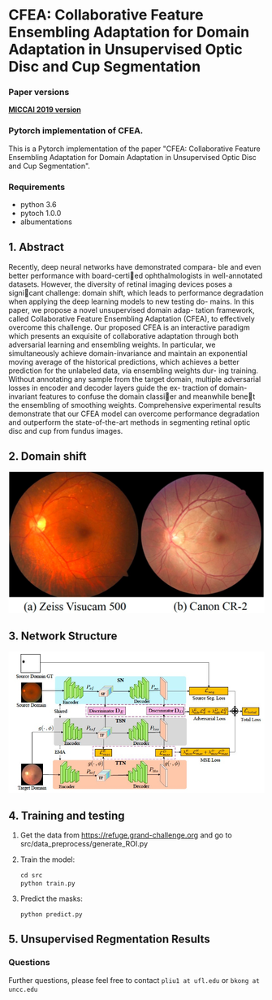 # CFEA: Collaborative Feature Ensembling Adaptation for Domain Adaptation in Unsupervised Optic Disc and Cup Segmentation

### Paper versions

[**MICCAI 2019 version**](https://arxiv.org/pdf/1908.06912.pdf)

### Pytorch implementation of CFEA.

This is a Pytorch implementation of the paper "CFEA: Collaborative Feature Ensembling Adaptation for Domain Adaptation in Unsupervised Optic Disc and Cup Segmentation". 

### Requirements

* python 3.6
* pytoch 1.0.0
* albumentations

## 1. Abstract

Recently, deep neural networks have demonstrated compara-
ble and even better performance with board-certied ophthalmologists in
well-annotated datasets. However, the diversity of retinal imaging devices
poses a signicant challenge: domain shift, which leads to performance
degradation when applying the deep learning models to new testing do-
mains. In this paper, we propose a novel unsupervised domain adap-
tation framework, called Collaborative Feature Ensembling Adaptation
(CFEA), to effectively overcome this challenge. Our proposed CFEA
is an interactive paradigm which presents an exquisite of collaborative
adaptation through both adversarial learning and ensembling weights. In
particular, we simultaneously achieve domain-invariance and maintain an
exponential moving average of the historical predictions, which achieves
a better prediction for the unlabeled data, via ensembling weights dur-
ing training. Without annotating any sample from the target domain,
multiple adversarial losses in encoder and decoder layers guide the ex-
traction of domain-invariant features to confuse the domain classier and
meanwhile benet the ensembling of smoothing weights. Comprehensive
experimental results demonstrate that our CFEA model can overcome
performance degradation and outperform the state-of-the-art methods
in segmenting retinal optic disc and cup from fundus images.

## 2. Domain shift 

![Image of Domain shift](figures/domains.jpg)

## 3. Network Structure
![Image of Network](figures/framework.jpg)

 
## 4. Training and testing
1.  Get the data from https://refuge.grand-challenge.org and go to src/data_preprocess/generate_ROI.py 

2. Train the model:
 
   ```shell
   cd src
   python train.py
   ```
3. Predict the masks:

   ```shell
   python predict.py
   ```
## 5. Unsupervised Regmentation Results
   
### Questions

Further questions, please feel free to contact `pliu1 at ufl.edu` or `bkong at uncc.edu`
